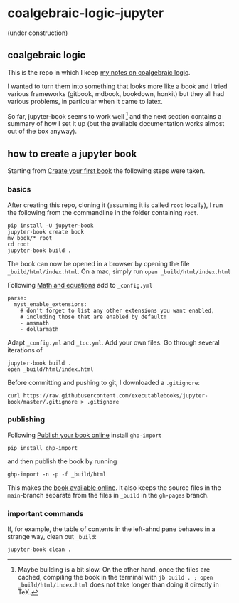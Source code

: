 # coalgebraic-logic-jupyter

(under construction)

## coalgebraic logic

This is the repo in which I keep [my notes on coalgebraic logic](https://alexhkurz.github.io/coalgebraic-logic-jupyter).

I wanted to turn them into something that looks more like a book and I tried various frameworks (gitbook, mdbook, bookdown, honkit) but they all had various problems, in particular when it came to latex. 

So far, jupyter-book seems to work well [^slow] and the next section contains a summary of how I set it up (but the available documentation works almost out of the box anyway).

[^slow]: Maybe building is a bit slow. On the other hand, once the files are cached, compiling the book in the terminal with `jb build . ; open _build/html/index.html` does not take longer than doing it directly in TeX.

## how to create a jupyter book

Starting from [Create your first book](https://jupyterbook.org/en/stable/start/your-first-book.html) the following steps were taken.

### basics

After creating this repo, cloning it (assuming it is called `root` locally), I run the following from the commandline in the folder containing `root`.

```
pip install -U jupyter-book
jupyter-book create book
mv book/* root
cd root
jupyter-book build .
```

The book can now be opened in a browser by opening the file `_build/html/index.html`. On a mac, simply run `open _build/html/index.html`

Following [Math and equations](https://jupyterbook.org/en/stable/content/math.html#math-and-equations) add to `_config.yml`

```
parse:
  myst_enable_extensions:
    # don't forget to list any other extensions you want enabled,
    # including those that are enabled by default!
    - amsmath
    - dollarmath
```

Adapt `_config.yml` and `_toc.yml`. Add your own files. Go through several iterations of 

```
jupyter-book build .
open _build/html/index.html
```

Before committing and pushing to git, I downloaded a `.gitignore`:

```
curl https://raw.githubusercontent.com/executablebooks/jupyter-book/master/.gitignore > .gitignore
```

### publishing

Following [Publish your book online](https://jupyterbook.org/en/stable/start/publish.html) install `ghp-import`

```
pip install ghp-import
```

and then publish the book by running

```
ghp-import -n -p -f _build/html
```

This makes the [book available online](https://alexhkurz.github.io/coalgebraic-logic-jupyter). It also keeps the source files in the `main`-branch separate from the files in `_build` in the `gh-pages` branch.

### important commands

If, for example, the table of contents in the left-ahnd pane behaves in a strange way, clean out `_build`:

```
jupyter-book clean .
```
